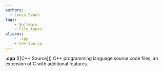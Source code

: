 ```yaml
---
authors:
  - Lewis Evans
tags:
    - Software
    - File_types
aliases:
    - .cpp
    - C++ Source
---
```

**.cpp** ([[C++ Source]]) C++ programming language source code files, an extension of C with additional features.
